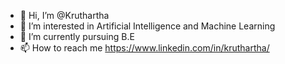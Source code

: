- 👋 Hi, I’m @Kruthartha
- 👀 I’m interested in Artificial Intelligence and Machine Learning
- 🌱 I’m currently pursuing B.E
- 📫 How to reach me https://www.linkedin.com/in/kruthartha/

<!---
Kruthartha/Kruthartha is a ✨ special ✨ repository because its `README.md` (this file) appears on your GitHub profile.
You can click the Preview link to take a look at your changes.
--->
